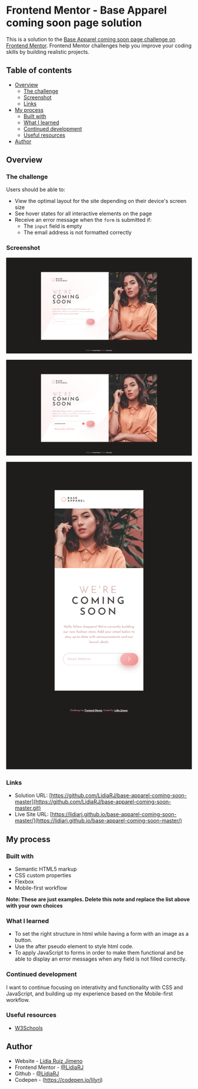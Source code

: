 # Frontend Mentor - Base Apparel coming soon page solution

This is a solution to the [Base Apparel coming soon page challenge on Frontend Mentor](https://www.frontendmentor.io/challenges/base-apparel-coming-soon-page-5d46b47f8db8a7063f9331a0). Frontend Mentor challenges help you improve your coding skills by building realistic projects. 

## Table of contents

- [Overview](#overview)
  - [The challenge](#the-challenge)
  - [Screenshot](#screenshot)
  - [Links](#links)
- [My process](#my-process)
  - [Built with](#built-with)
  - [What I learned](#what-i-learned)
  - [Continued development](#continued-development)
  - [Useful resources](#useful-resources)
- [Author](#author)




## Overview

### The challenge

Users should be able to:

- View the optimal layout for the site depending on their device's screen size
- See hover states for all interactive elements on the page
- Receive an error message when the `form` is submitted if:
  - The `input` field is empty
  - The email address is not formatted correctly

### Screenshot

[![Desktop_version](https://github.com/LidiaRJ/base-apparel-coming-soon-master/blob/main/base__apparel__desktop__LRJ.jpg)](https://github.com/LidiaRJ/base-apparel-coming-soon-master/blob/main/base__apparel__desktop__LRJ.jpg)

[![Desktop_version_error](https://github.com/LidiaRJ/base-apparel-coming-soon-master/blob/main/base__apparel__error__LRJ.jpg)](https://github.com/LidiaRJ/base-apparel-coming-soon-master/blob/main/base__apparel__error__LRJ.jpg)

[![Mobile_version](https://github.com/LidiaRJ/base-apparel-coming-soon-master/blob/main/base__apparel__mobile__LRJ.jpg)](https://github.com/LidiaRJ/base-apparel-coming-soon-master/blob/main/base__apparel__mobile__LRJ.jpg)

### Links

- Solution URL: [https://github.com/LidiaRJ/base-apparel-coming-soon-master](https://github.com/LidiaRJ/base-apparel-coming-soon-master.git)
- Live Site URL: [https://lidiarj.github.io/base-apparel-coming-soon-master/](https://lidiarj.github.io/base-apparel-coming-soon-master/)

## My process

### Built with

- Semantic HTML5 markup
- CSS custom properties
- Flexbox
- Mobile-first workflow


**Note: These are just examples. Delete this note and replace the list above with your own choices**

### What I learned

- To set the right structure in html while having a form with an image as a button.
- Use the after pseudo element to style html code.
- To apply JavaScript to forms in order to make them functional and be able to display an error messages when any field is not filled correctly. 


### Continued development

I want to continue focusing on interativity and functionality with CSS and JavaScript, and building up my experience based on the Mobile-first workflow.


### Useful resources

- [W3Schools](https://www.w3schools.com/js/DEFAULT.asp) 


## Author

- Website - [Lidia Ruiz Jimeno](https://www.behance.net/Lidiarjimeno)
- Frontend Mentor - [@LidiaRJ](https://www.frontendmentor.io/profile/LidiaRJ)
- Github - [@LidiaRJ](https://github.com/LidiaRJ)
- Codepen - (https://codepen.io/lilyrj)

